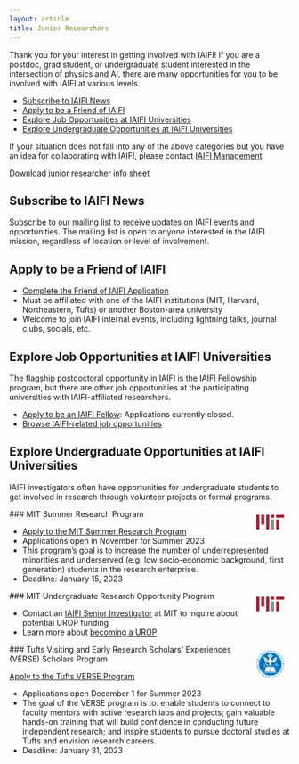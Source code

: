 ```yaml
---
layout: article
title: Junior Researchers
---
```


Thank you for your interest in getting involved with IAIFI! If you are a postdoc, grad student, or undergraduate student interested in the intersection of physics and AI, there are many opportunities for you to be involved with IAIFI at various levels. 

* [Subscribe to IAIFI News](#subscribe-to-iaifi-news)
* [Apply to be a Friend of IAIFI](#apply-to-be-a-friend-of-iaifi)
* [Explore Job Opportunities at IAIFI Universities](#explore-postdoc-opportunities-at-iaifi-universities)
* [Explore Undergraduate Opportunities at IAIFI Universities](#explore-undergraduate-opportunities-at-iaifi-universities)

If your situation does not fall into any of the above categories but you have an idea for collaborating with IAIFI, please contact [IAIFI Management](mailto:iaifi@mit.edu).

[Download junior researcher info sheet](images/IAIFI_Junior-Info_2022.pdf) 

## Subscribe to IAIFI News 

[Subscribe to our mailing list](http://mailman.mit.edu/mailman/listinfo/iaifi-news) to receive updates on IAIFI events and opportunities. The mailing list  is open to anyone interested in the IAIFI mission, regardless of location or level of involvement.

## Apply to be a Friend of IAIFI

* [Complete the Friend of IAIFI Application](https://app.smartsheet.com/b/form/3cff913c564141249c4292ad8c435774)
* Must be affiliated with one of the IAIFI institutions (MIT, Harvard, Northeastern, Tufts) or another Boston-area university
* Welcome to join IAIFI internal events, including lightning talks, journal clubs, socials, etc.

## Explore Job Opportunities at IAIFI Universities

The flagship postdoctoral opportunity in IAIFI is the IAIFI Fellowship program, but there are other job opportunities at the participating universities with IAIFI-affiliated researchers.
* [Apply to be an IAIFI Fellow](fellows.html): Applications currently closed.
* [Browse IAIFI-related job opportunities](/job-board.html#iaifi-jobs)

## Explore Undergraduate Opportunities at IAIFI Universities
IAIFI investigators often have opportunities for undergraduate students to get involved in research through volunteer projects or formal programs.

<img class="image" src="images/mit_logo.png" align="right" style="max-width:1280px;width:10%" hspace="10" vspace="10"/>
### MIT Summer Research Program

* [Apply to the MIT Summer Research Program](https://oge.mit.edu/graddiversity/msrp/)
* Applications open in November for Summer 2023
* This program’s goal is to increase the number of underrepresented minorities and underserved (e.g. low socio-economic background, first generation) students in the research enterprise.
* Deadline: January 15, 2023

<img class="image" src="images/mit_logo.png" align="right" style="max-width:1280px;width:10%" hspace="10" vspace="10"/>
### MIT Undergraduate Research Opportunity Program

* Contact an [IAIFI Senior Investigator](https://iaifi.org/people.html#senior-investigators) at MIT to inquire about potential UROP funding
* Learn more about [becoming a UROP](https://urop.mit.edu/)

<img class="image" src="images/tufts_logo.png" align="right" style="max-width:300px;width:10%" hspace="10" vspace="10"/>
### Tufts Visiting and Early Research Scholars' Experiences (VERSE) Scholars Program

[Apply to the Tufts VERSE Program](https://students.tufts.edu/gsas-deans-office/diversity-inclusion-community/verse-scholars-program)
* Applications open December 1 for Summer 2023
* The goal of the VERSE program is to: enable students to connect to faculty mentors with active research labs and projects; gain valuable hands-on training that will build confidence in conducting future independent research; and inspire students to pursue doctoral studies at Tufts and envision research careers.
* Deadline: January 31, 2023
